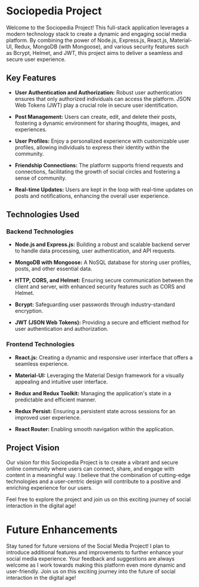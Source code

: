 # Sociopedia Project

Welcome to the Sociopedia Project! This full-stack application leverages a modern technology stack to create a dynamic and engaging social media platform. By combining the power of Node.js, Express.js, React.js, Material-UI, Redux, MongoDB (with Mongoose), and various security features such as Bcrypt, Helmet, and JWT, this project aims to deliver a seamless and secure user experience.

## Key Features

- **User Authentication and Authorization:** Robust user authentication ensures that only authorized individuals can access the platform. JSON Web Tokens (JWT) play a crucial role in secure user identification.

- **Post Management:** Users can create, edit, and delete their posts, fostering a dynamic environment for sharing thoughts, images, and experiences.

- **User Profiles:** Enjoy a personalized experience with customizable user profiles, allowing individuals to express their identity within the community.

- **Friendship Connections:** The platform supports friend requests and connections, facilitating the growth of social circles and fostering a sense of community.

- **Real-time Updates:** Users are kept in the loop with real-time updates on posts and notifications, enhancing the overall user experience.

## Technologies Used

### Backend Technologies

- **Node.js and Express.js:** Building a robust and scalable backend server to handle data processing, user authentication, and API requests.

- **MongoDB with Mongoose:** A NoSQL database for storing user profiles, posts, and other essential data.

- **HTTP, CORS, and Helmet:** Ensuring secure communication between the client and server, with enhanced security features such as CORS and Helmet.

- **Bcrypt:** Safeguarding user passwords through industry-standard encryption.

- **JWT (JSON Web Tokens):** Providing a secure and efficient method for user authentication and authorization.

### Frontend Technologies

- **React.js:** Creating a dynamic and responsive user interface that offers a seamless experience.

- **Material-UI:** Leveraging the Material Design framework for a visually appealing and intuitive user interface.

- **Redux and Redux Toolkit:** Managing the application's state in a predictable and efficient manner.

- **Redux Persist:** Ensuring a persistent state across sessions for an improved user experience.

- **React Router:** Enabling smooth navigation within the application.

## Project Vision

Our vision for this Sociopedia Project is to create a vibrant and secure online community where users can connect, share, and engage with content in a meaningful way. I believe that the combination of cutting-edge technologies and a user-centric design will contribute to a positive and enriching experience for our users.

Feel free to explore the project and join us on this exciting journey of social interaction in the digital age!

# Future Enhancements
Stay tuned for future versions of the Social Media Project! I plan to introduce additional features and improvements to further enhance your social media experience. Your feedback and suggestions are always welcome as I work towards making this platform even more dynamic and user-friendly. Join us on this exciting journey into the future of social interaction in the digital age!